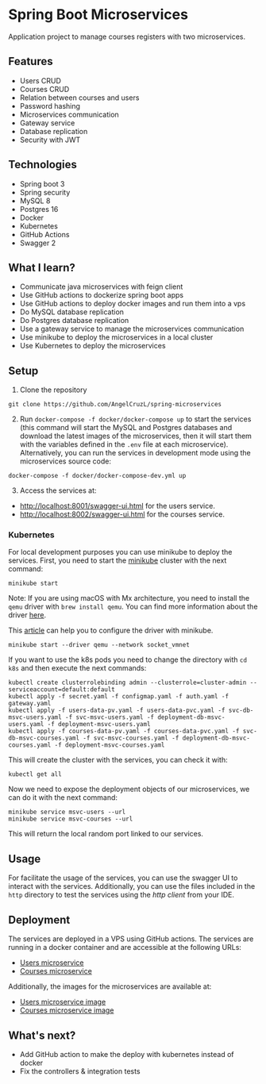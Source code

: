 # Spring Boot Microservices

Application project to manage courses registers with two microservices.

## Features

- Users CRUD
- Courses CRUD
- Relation between courses and users
- Password hashing
- Microservices communication
- Gateway service
- Database replication
- Security with JWT

## Technologies

- Spring boot 3
- Spring security
- MySQL 8
- Postgres 16
- Docker
- Kubernetes
- GitHub Actions
- Swagger 2

## What I learn?

- Communicate java microservices with feign client
- Use GitHub actions to dockerize spring boot apps
- Use GitHub actions to deploy docker images and run them into a vps
- Do MySQL database replication
- Do Postgres database replication
- Use a gateway service to manage the microservices communication
- Use minikube to deploy the microservices in a local cluster
- Use Kubernetes to deploy the microservices

## Setup

1. Clone the repository

```shell
git clone https://github.com/AngelCruzL/spring-microservices
```

2. Run `docker-compose -f docker/docker-compose up` to start the services (this command will start the MySQL and
   Postgres databases and download the latest images of the microservices, then it will start them with the variables
   defined in the `.env` file at each microservice). Alternatively, you can run the services in development mode using
   the microservices source code:

```shell
docker-compose -f docker/docker-compose-dev.yml up
```

3. Access the services at:

- [http://localhost:8001/swagger-ui.html](http://localhost:8001/swagger-ui.html) for the users service.
- [http://localhost:8002/swagger-ui.html](http://localhost:8002/swagger-ui.html) for the courses service.

### Kubernetes

For local development purposes you can use minikube to deploy the services. First, you need to start
the [minikube](https://minikube.sigs.k8s.io/docs/start/) cluster with the next command:

```shell
minikube start
```

Note: If you are using macOS with Mx architecture, you need to install the `qemu` driver with `brew install qemu`.
You can find more information about the driver [here](https://minikube.sigs.k8s.io/docs/drivers/qemu/).

This [article](https://devopscube.com/minikube-mac/) can help you to configure the driver with minikube.

```shell
minikube start --driver qemu --network socket_vmnet
```

If you want to use the k8s pods you need to change the directory with `cd k8s` and then execute the next commands:

```shell
kubectl create clusterrolebinding admin --clusterrole=cluster-admin --serviceaccount=default:default
kubectl apply -f secret.yaml -f configmap.yaml -f auth.yaml -f gateway.yaml
kubectl apply -f users-data-pv.yaml -f users-data-pvc.yaml -f svc-db-msvc-users.yaml -f svc-msvc-users.yaml -f deployment-db-msvc-users.yaml -f deployment-msvc-users.yaml
kubectl apply -f courses-data-pv.yaml -f courses-data-pvc.yaml -f svc-db-msvc-courses.yaml -f svc-msvc-courses.yaml -f deployment-db-msvc-courses.yaml -f deployment-msvc-courses.yaml
```

This will create the cluster with the services, you can check it with:

```shell
kubectl get all
```

Now we need to expose the deployment objects of our microservices, we can do it with the next command:

```shell
minikube service msvc-users --url
minikube service msvc-courses --url
```

This will return the local random port linked to our services.

## Usage

For facilitate the usage of the services, you can use the swagger UI to interact with the services. Additionally,
you can use the files included in the `http` directory to test the services using the _http client_ from your IDE.

## Deployment

The services are deployed in a VPS using GitHub actions. The services are running in a docker container and are
accessible at the following URLs:

- [Users microservice](https://msvc-users.angelcruzl.dev/swagger-ui/index.html)
- [Courses microservice](https://msvc-courses.angelcruzl.dev/swagger-ui/index.html)

Additionally, the images for the microservices are available at:

- [Users microservice image](https://hub.docker.com/r/angelcruzl/msvc-users)
- [Courses microservice image](https://hub.docker.com/r/angelcruzl/msvc-courses)

## What's next?

- Add GitHub action to make the deploy with kubernetes instead of docker
- Fix the controllers & integration tests
